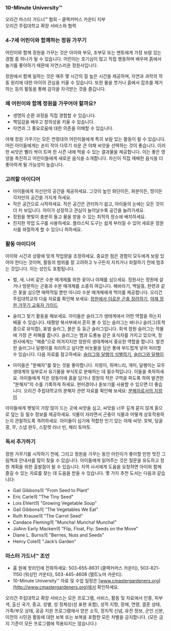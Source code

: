 ### 10-Minute University™  
오리건 마스터 가드너™ 협회 – 클랙커머스 카운티 지부  
오리건 주립대학교 확장 서비스와 협력  

### 4-7세 어린이와 함께하는 정원 가꾸기  
어린이와 함께 정원을 가꾸는 것은 아이와 부모, 조부모 또는 멘토에게 가장 보람 있는 경험 중 하나가 될 수 있습니다. 어린이는 호기심이 많고 직접 행동하며 배우며 흙에서 놀기를 좋아하기 때문에 자연스러운 정원사입니다.  

정원에서 함께 일하는 것은 매주 몇 시간의 질 높은 시간을 제공하며, 자연과 과학의 작동 원리에 대한 아이의 관심을 키울 수 있습니다. 또한 물을 붓거나 흙에서 잡초를 제거하는 등의 활동을 통해 감각을 자극받는 것을 즐깁니다.  

### 왜 어린이와 함께 정원을 가꾸어야 할까요?  
- 생명의 순환 과정을 직접 경험할 수 있습니다.  
- 책임감을 배우고 창의성을 키울 수 있습니다.  
- 자연과 그 풍요로움에 대한 의존을 이해할 수 있습니다.  

야채 정원 가꾸기는 모든 연령대의 어린이들에게 특히 보람 있는 활동이 될 수 있습니다. 어린 아이들에게는 손이 작아 다루기 쉬운 큰 야채 씨앗을 선택하는 것이 좋습니다. 이러한 씨앗은 빨리 싹이 트며 한 시즌 내에 먹을 수 있는 결과물을 제공합니다. 이는 좋은 영양을 촉진하고 어린이들에게 새로운 음식을 소개합니다. 자신이 직접 재배한 음식을 더 좋아하게 될 가능성이 높습니다.  

### 고려할 아이디어  
- 아이들에게 자신만의 공간을 제공하세요. 그것이 높인 화단이든, 화분이든, 땅이든 각자만의 공간을 가지게 하세요.  
- 작은 공간으로 시작하세요. 작은 공간은 관리하기 쉽고, 아이들의 눈에는 모든 것이 더 커 보입니다. 아이가 성장하고 관심이 늘어날수록 공간을 늘려가세요.  
- 정원을 햇빛이 충분히 들고 물을 받을 수 있는 최적의 장소에 배치하세요.  
- 진지한 작업 도구를 사용하세요. 플라스틱 도구는 쉽게 부러질 수 있어 새로운 정원사를 좌절하게 할 수 있으니 피하세요.  

### 활동 아이디어  
아이와 시간과 상황에 맞게 작업량을 조정하세요. 중요한 점은 경험이 모두에게 보람 있어야 한다는 것이며, 활동의 범위를 잘 고려하고 누구든지 지치거나 좌절하기 전에 멈추는 것입니다. 이는 성인도 포함됩니다.  

- 벌, 새, 나비 같은 수분 매개체를 위한 꽃이나 야채를 심으세요. 정원사는 정원에 살거나 방문하는 곤충과 수분 매개체를 소중히 여깁니다. 해바라기, 백일홍, 한련과 같은 꽃을 심으면 매력적일 뿐만 아니라 수분 매개체에게 먹이를 제공합니다. 오리건 주립대학교의 다음 자료를 확인해 보세요: [정원에서 이로운 곤충 장려하기](https://catalog.extension.oregonstate.edu/pnw550), [야채 정원 가꾸기 교육자 가이드](https://catalog.extension.oregonstate.edu/em9032)  

- 슬러그 찾기 활동을 해보세요. 아이들은 슬러그가 생태계에서 어떤 역할을 하는지 배울 수 있습니다. 태평양 북서부에서 흔히 볼 수 있는 슬러그는 바나나 슬러그(토착종으로 유익함), 표범 슬러그, 붉은 등 둥근 슬러그입니다. 회색 정원 슬러그는 작물에 가장 큰 피해를 줍니다. 슬러그는 뱀과 도롱뇽 같은 포식자를 가지고 있으며, 정원사에게는 "해충"으로 여겨지지만 정원의 생태계에서 중요한 역할을 합니다. 발견한 슬러그나 달팽이를 처리하고 싶다면 비눗물을 담은 통에 부드럽게 넣어 처리할 수 있습니다. 다음 자료를 참고하세요: [슬러그와 달팽이 식별하기](https://agsci.oregonstate.edu/slug-portal/identification), [슬러그와 달팽이](https://www.oregon.gov/oda/shared/documents/publications/ippm/odaguidemolluscs2016forweb.pdf)  

- 아이들은 "분해자"를 찾는 것을 좋아합니다. 지렁이, 쥐며느리, 개미, 달팽이는 모두 생태계의 일부로서 유기물을 부식토로 분해하는 데 필수적입니다. 이들을 축하하세요. 아이들에게 작은 양동이에 흙을 담거나 정원의 작은 구역을 파도록 하여 발견한 "분해자"의 수를 기록하게 하세요. 현미경이나 돋보기를 사용할 수 있으면 더 좋습니다. 오리건 주립대학교의 분해자 관련 자료를 확인해 보세요: [분해자로서의 지렁이](https://lpi.oregonstate.edu/sites/lpi.oregonstate.edu/files/pdf/hyp/lessons-manuals/K12/K5/grade_three_worms_as_decomposers.pdf)  

아이들에게 햇빛이 가장 많이 드는 곳에 씨앗을 심고, 씨앗을 너무 깊게 묻지 않게 흙으로 덮는 등 필수 정보를 제공하세요. 식물이 자라면서 곤충이 식물과 어떻게 상호작용하는지 관찰하도록 격려하세요. 아이들이 심기에 적합한 인기 있는 야채 씨앗: 호박, 덩굴콩, 무, 스냅 완두, 스칼렛 러너 빈, 체리 토마토.  

### 독서 추가하기  
정원 가꾸기를 시작하기 전에, 그리고 정원을 가꾸는 동안 어린이가 좋아할 만한 멋진 그림책과 안내서를 많이 찾을 수 있습니다. 아이들에게 읽어주는 것은 질문을 유도하고 정원 계획을 위한 출발점이 될 수 있습니다. 지역 사서에게 도움을 요청하면 아이와 함께 즐길 수 있는 자료를 찾는 데 도움을 받을 수 있습니다. 몇 가지 추천 도서는 다음과 같습니다:  
- Gail Gibbons의 "From Seed to Plant"  
- Eric Carle의 "The Tiny Seed"  
- Lois Ehlert의 "Growing Vegetable Soup"  
- Gail Gibbons의 "The Vegetables We Eat"  
- Ruth Krause의 "The Carrot Seed"  
- Candace Fleming의 "Muncha! Muncha! Muncha!"  
- JoAnn Early Macken의 "Flip, Float, Fly: Seeds on the Move"  
- Diane L. Burns의 "Berries, Nuts and Seeds"  
- Henry Cole의 "Jack’s Garden"  

### 마스터 가드너™ 조언  
- 홈 원예 핫라인에 전화하세요: 503-655-8631 (클랙커머스 카운티), 503-821-1150 (워싱턴 카운티), 503-445-4608 (멀트노마 카운티).  
- 10-Minute University™ 자료 및 수업 일정은 [www.cmastergardeners.org](http://www.cmastergardeners.org)에서 확인하세요.  

오리건 주립대학교 확장 서비스는 모든 프로그램, 서비스, 활동 및 자료에서 인종, 피부색, 출신 국가, 종교, 성별, 성 정체성(성 표현 포함), 성적 지향, 장애, 연령, 결혼 상태, 가족/부모 상태, 공공 지원 프로그램에서 얻은 소득, 정치적 신념, 유전 정보, 군인 신분, 이전의 시민권 활동에 대한 보복 또는 보복을 포함한 모든 차별을 금지합니다. (모든 금지 기준이 모든 프로그램에 적용되지는 않습니다.)  